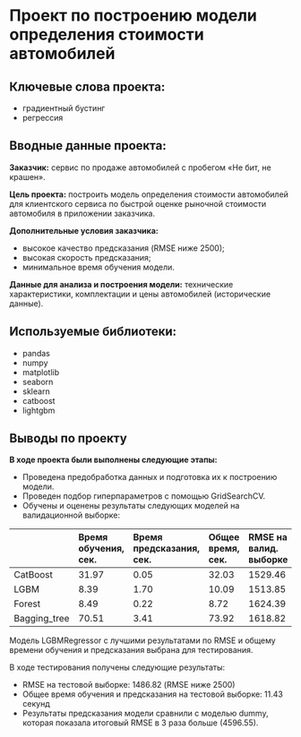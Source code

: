 # Проект по построению модели определения стоимости автомобилей

## Ключевые слова проекта: 
- градиентный бустинг
- регрессия

## Вводные данные проекта:

**Заказчик:** сервис по продаже автомобилей с пробегом «Не бит, не крашен».

**Цель проекта:** построить модель определения стоимости автомобилей для клиентского сервиса по быстрой оценке рыночной стоимости автомобиля в приложении заказчика.

**Дополнительные условия заказчика:**
- высокое качество предсказания (RMSE ниже 2500);
- высокая скорость предсказания;
- минимальное время обучения модели.

**Данные для анализа и построения модели:** технические характеристики, комплектации и цены автомобилей (исторические данные).

## Используемые библиотеки:
- pandas
- numpy
- matplotlib
- seaborn
- sklearn
- catboost
- lightgbm

## Выводы по проекту

**В ходе проекта были выполнены следующие этапы:**
- Проведена предобработка данных и подготовка их к построению модели.
- Проведен подбор гиперпараметров c помощью GridSearchCV.
- Обучены и оценены результаты следующих моделей на валидационной выборке:

|	|Время обучения, сек.|	Время предсказания, сек.|	Общее время, сек.|	RMSE на валид. выборке|
  | :-------- | :----------- | :--------- | :-------- | :-------- |
|CatBoost	|31.97	|0.05	|32.03	|1529.46|
|LGBM	|8.39	|1.70	|10.09	|1513.85|
|Forest	|8.49|	0.22	|8.72	|1624.39|
|Bagging_tree|	70.51|	3.41|	73.92|	1618.82|

Модель LGBMRegressor с лучшими результатами по RMSE и общему времени обучения и предсказания выбрана для тестирования.

В ходе тестирования получены следующие результаты:
- RMSE на тестовой выборке: 1486.82 (RMSE ниже 2500)
- Общее время обучения и предсказания на тестовой выборке: 11.43 секунд
- Результаты предсказания модели сравнили с моделью dummy, которая показала итоговый RMSE в 3 раза больше (4596.55).
